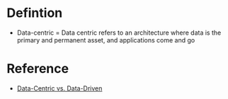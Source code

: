 # Defintion
* Data-centric = Data centric refers to an architecture where data is the primary and permanent asset, and applications come and go

# Reference
* [Data-Centric vs. Data-Driven](https://tdan.com/the-data-centric-revolution-data-centric-vs-data-driven/20288#:~:text=Data%20centric%20refers%20to%20an,and%20applications%20come%20and%20go.&text=Businesses%20want%20functionality%2C%20and%20they,tied%20with%20this%20data%20model.)
